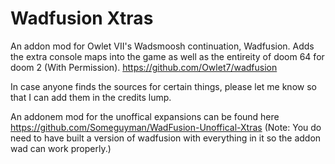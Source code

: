 # Wadfusion Xtras
 An addon mod for Owlet VII's Wadsmoosh continuation, Wadfusion. Adds the extra console maps into the game as well as the entireity of doom 64 for doom 2 (With Permission).
 https://github.com/Owlet7/wadfusion

In case anyone finds the sources for certain things, please let me know so that I can add them in the credits lump.

An addonem mod for the unoffical expansions can be found here https://github.com/Someguyman/WadFusion-Unoffical-Xtras
(Note: You do need to have built a version of wadfusion with everything in it so the addon wad can work properly.)
